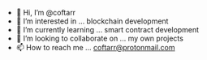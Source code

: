 - 👋 Hi, I’m @coftarr
- 👀 I’m interested in ... blockchain development
- 🌱 I’m currently learning ... smart contract development
- 💞️ I’m looking to collaborate on ... my own projects
- 📫 How to reach me ... coftarr@protonmail.com

<!---
coftarr/coftarr is a ✨ special ✨ repository because its `README.md` (this file) appears on your GitHub profile.
You can click the Preview link to take a look at your changes.
--->
